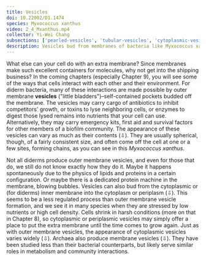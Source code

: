 ```yaml
---
title: Vesicles
doi: 10.22002/D1.1474
species: Myxococcus xanthus
video: 2_4_Mxanthus.mp4
collector: Yi-Wei Chang
subsections: ['pearled-vesicles', 'tubular-vesicles', 'cytoplasmic-vesicles', 'cytoplasmic-vesicle-variety', 'archaeal-vesicles']
description: Vesicles bud from membranes of bacteria like Myxococcus xanthus and Borrelia burgdorferi and archaea like Halomicrobium mukohataei.
---
```


What else can your cell do with an extra membrane? Since membranes make such excellent containers for molecules, why not get into the shipping business? In the coming chapters (especially Chapter 9), you will see some of the ways that cells interact with each other and their environment. For diderm bacteria, many of these interactions are made possible by outer membrane **vesicles** ("little bladders")–self-contained pockets budded off the membrane. The vesicles may carry cargo of antibiotics to inhibit competitors' growth, or toxins to lyse neighboring cells, or enzymes to digest those lysed remains into nutrients that your cell can use. Alternatively, they may carry emergency kits, first aid and survival factors for other members of a biofilm community. The appearance of these vesicles can vary as much as their contents (⇩). They are usually spherical, though, of a fairly consistent size, and often come off the cell at one or a few sites, forming chains, as you can see in this *Myxococcus xanthus*.

Not all diderms produce outer membrane vesicles, and even for those that do, we still do not know exactly how they do it. Maybe it happens spontaneously due to the physics of lipids and proteins in a certain configuration. Or maybe there is a dedicated protein machine in the membrane, blowing bubbles. Vesicles can also bud from the cytoplasmic or (for diderms) inner membrane into the cytoplasm or periplasm (⇩). This seems to be a less regulated process than outer membrane vesicle formation, and we see it in many species when they are stressed by low nutrients or high cell density. Cells shrink in harsh conditions (more on that in Chapter 8), so cytoplasmic or periplasmic vesicles may simply offer a place to put the extra membrane until the time comes to grow again. Just as with outer membrane vesicles, the appearance of cytoplasmic vesicles varies widely (⇩). Archaea also produce membrane vesicles (⇩). They have been studied less than their bacterial counterparts, but likely serve similar roles in metabolism and community interactions.

